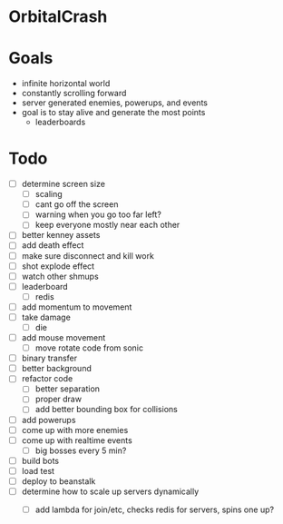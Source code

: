 OrbitalCrash
======


Goals
===

* infinite horizontal world
* constantly scrolling forward
* server generated enemies, powerups, and events
* goal is to stay alive and generate the most points 
  * leaderboards


Todo
===

 * [ ] determine screen size
    * [ ] scaling
    * [ ] cant go off the screen
    * [ ] warning when you go too far left?
    * [ ] keep everyone mostly near each other
 * [ ] better kenney assets
 * [ ] add death effect
 * [ ] make sure disconnect and kill work
 * [ ] shot explode effect
 * [ ] watch other shmups
 * [ ] leaderboard
    * [ ] redis
 * [ ] add momentum to movement
 * [ ] take damage
    * [ ] die
 * [ ] add mouse movement
    * [ ] move rotate code from sonic
 * [ ] binary transfer
 * [ ] better background
 * [ ] refactor code
     * [ ] better separation
     * [ ] proper draw
     * [ ] add better bounding box for collisions 
 * [ ] add powerups
 * [ ] come up with more enemies
 * [ ] come up with realtime events
    * [ ] big bosses every 5 min?
 * [ ] build bots
 * [ ] load test
 * [ ] deploy to beanstalk
 * [ ] determine how to scale up servers dynamically
    * [ ] add lambda for join/etc, checks redis for servers, spins one up?
 
